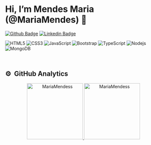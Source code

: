 # Hi, I’m Mendes Maria (@MariaMendes) :crystal_ball:

[![Github Badge](https://img.shields.io/badge/-Github-000?style=flat-square&logo=Github&logoColor=white&link=https://github.com/MariaMendess)](https://github.com/MariaMendess/)
[![Linkedin Badge](https://img.shields.io/badge/-LinkedIn-blue?style=flat-square&logo=Linkedin&logoColor=white&link=https://www.linkedin.com/in/maria-odete-mendes-23750316b/)](https://www.linkedin.com/in/maria-odete-mendes-23750316b/)

![HTML5](https://img.shields.io/badge/-Html5-000000?style=flat&logo=HTML5)
![CSS3](https://img.shields.io/badge/-Css3-000000?style=flat&logo=css3&logoColor=1572B6)
![JavaScript](https://img.shields.io/badge/-JavaScript-black?style=flat-square&logo=javascript)
![Bootstrap](https://img.shields.io/badge/-Bootstrap-000000?style=flat&logo=bootstrap&logoColor=563D7C)
![TypeScript](https://img.shields.io/badge/-TypeScript-000000?style=flat&logo=typescript)
![Nodejs](https://img.shields.io/badge/-Nodejs-black?style=flat-square&logo=Nodejs)
![MongoDB](https://img.shields.io/badge/-MongoDB-000000?style=flat&logo=mongodb)

<br />

## ⚙️ &nbsp;GitHub Analytics
<p align="center">
  <a href="https://github.com/MariaMendess/">
    <img height="180em" src="https://github-readme-stats.vercel.app/api/top-langs?username=MariaMendess&show_icons=true&locale=pt-BR&layout=compact&theme=dark" alt="MariaMendess" />
    <img height="180em" src="https://github-readme-stats.vercel.app/api?username=MariaMendess&show_icons=true&locale=pt-BR&theme=dark" alt="MariaMendess" />
  </a>
</p>

